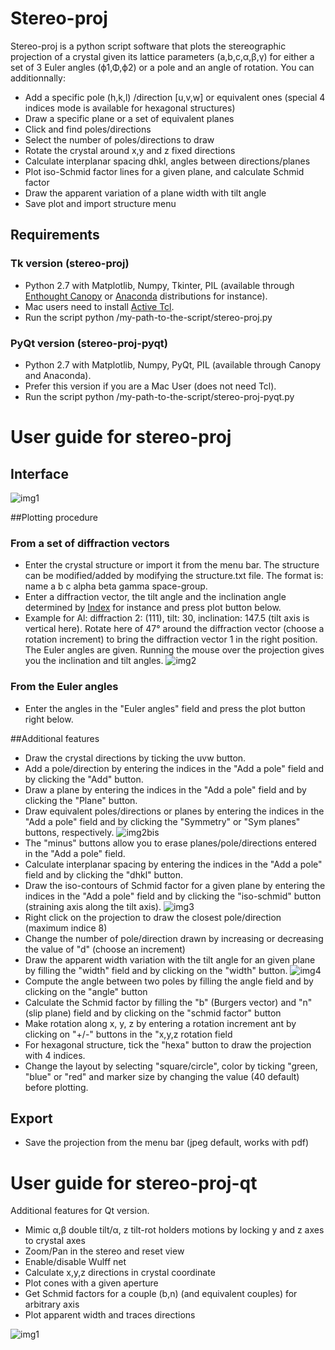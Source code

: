 Stereo-proj
===========

Stereo-proj is a python script software that plots the stereographic projection of a crystal given its lattice parameters (a,b,c,α,β,γ) for either a set of 3 Euler angles (ϕ1,Φ,ϕ2) or a pole and an angle of rotation. You can additionnally:
* Add a specific pole (h,k,l) /direction [u,v,w] or equivalent ones (special 4 indices mode is available for hexagonal structures)
* Draw a specific plane or a set of equivalent planes
* Click and find poles/directions
* Select the number of poles/directions to draw
* Rotate the crystal around x,y and z fixed directions 
* Calculate interplanar spacing dhkl, angles between directions/planes
* Plot iso-Schmid factor lines for a given plane, and calculate Schmid factor
* Draw the apparent variation of a plane width with tilt angle
* Save plot and import structure menu

## Requirements 
### Tk version (stereo-proj)
* Python 2.7 with Matplotlib, Numpy, Tkinter, PIL (available through [Enthought Canopy](https://store.enthought.com/downloads/) or [Anaconda](http://continuum.io/downloads) distributions for instance).
* Mac users need to install [Active Tcl](http://www.activestate.com/activetcl/downloads).
* Run the script python /my-path-to-the-script/stereo-proj.py

### PyQt version (stereo-proj-pyqt)
* Python 2.7 with Matplotlib, Numpy, PyQt, PIL (available through Canopy and Anaconda).
* Prefer this version if you are a Mac User (does not need Tcl).
* Run the script python /my-path-to-the-script/stereo-proj-pyqt.py

# User guide for stereo-proj

## Interface

![img1](/img1.png?raw=true)

##Plotting procedure
### From a set of diffraction vectors

* Enter the crystal structure or import it from the menu bar. The structure can be modified/added by modifying the structure.txt file. The format is: name a b c alpha beta gamma space-group. 
* Enter a diffraction vector, the tilt angle and the inclination angle determined by [Index](https://github.com/mompiou/index) for instance and press plot button below.
* Example for Al: diffraction 2: (111), tilt: 30, inclination: 147.5 (tilt axis is vertical here). Rotate here of 47° around the diffraction vector (choose a rotation increment) to bring the diffraction vector 1 in the right position. The Euler angles are given. Running the mouse over the projection gives you the inclination and tilt angles.
![img2](/img2.png?raw=true)

### From the Euler angles
* Enter the angles in the "Euler angles" field and press the plot button right below.

##Additional features
* Draw the crystal directions by ticking the uvw button.
* Add a pole/direction by entering the indices in the "Add a pole" field and by clicking the "Add" button.
* Draw a plane by entering the indices in the "Add a pole" field and by clicking the "Plane" button.
* Draw equivalent poles/directions or planes by entering the indices in the "Add a pole" field and by clicking the "Symmetry" or "Sym planes" buttons, respectively.
![img2bis](/img2bis.png?raw=true)
* The "minus" buttons allow you to erase planes/pole/directions entered in the "Add a pole" field.
* Calculate interplanar spacing by entering the indices in the "Add a pole" field and by clicking the "dhkl" button.
* Draw the iso-contours of Schmid factor for a given plane by entering the indices in the "Add a pole" field and by clicking the "iso-schmid" button (straining axis along the tilt axis).
![img3](/img3.png?raw=true)
* Right click on the projection to draw the closest pole/direction (maximum indice 8)
* Change the number of pole/direction drawn by increasing or decreasing the value of "d" (choose an increment)
* Draw the apparent width variation with the tilt angle for an given plane by filling the "width" field and by clicking on the "width" button.
![img4](/img4.png?raw=true)
* Compute the angle between two poles by filling the angle field and by clicking on the "angle" button
* Calculate the Schmid factor by filling the "b" (Burgers vector) and "n" (slip plane) field and by clicking on the "schmid factor" button
* Make rotation along x, y, z by entering a rotation increment ant by clicking on "+/-" buttons in the "x,y,z rotation field
* For hexagonal structure, tick the "hexa" button to draw the projection with 4 indices.
* Change the layout by selecting "square/circle", color by ticking "green, "blue" or "red" and marker size by changing the value (40 default) before plotting.

## Export
* Save the projection from the menu bar (jpeg default, works with pdf)

# User guide for stereo-proj-qt

Additional features for Qt version.

* Mimic α,β double tilt/α, z tilt-rot holders motions by locking y and z axes to crystal axes
* Zoom/Pan in the stereo and reset view
* Enable/disable Wulff net
* Calculate x,y,z directions in crystal coordinate
* Plot cones with a given aperture
* Get Schmid factors for a couple (b,n) (and equivalent couples) for arbitrary axis
* Plot apparent width and traces directions


![img1](/img-qt.png?raw=true)


